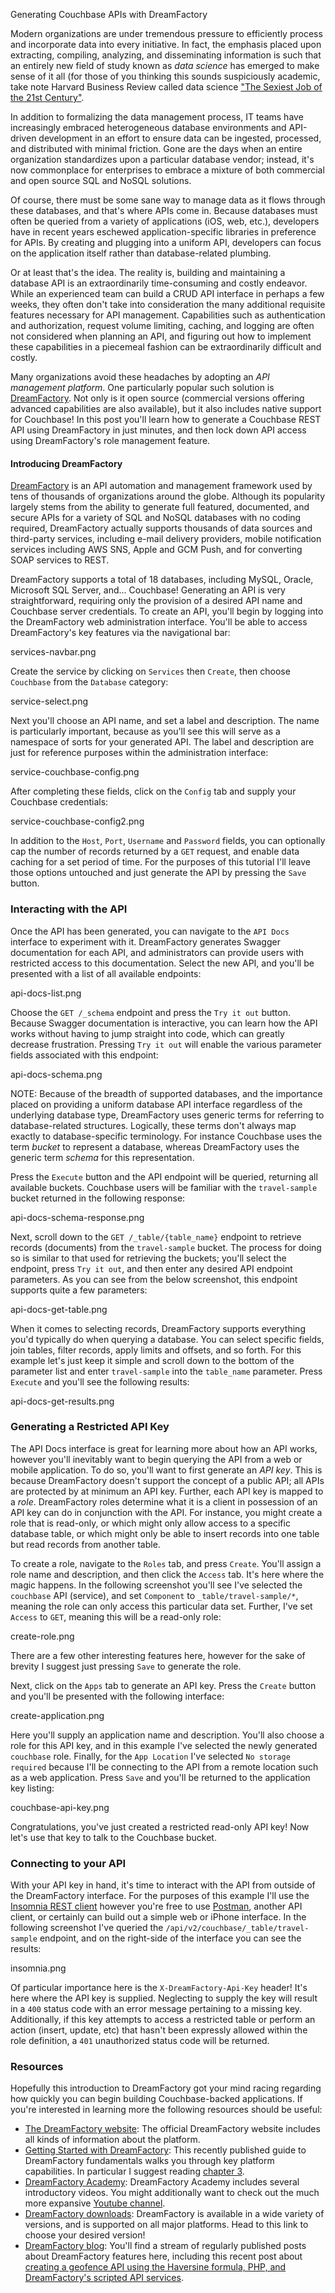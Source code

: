 Generating Couchbase APIs with DreamFactory

Modern organizations are under tremendous pressure to efficiently process and incorporate data into every initiative. In fact, the emphasis placed upon extracting, compiling, analyzing, and disseminating information is such that an entirely new field of study known as *data science* has emerged to make sense of it all (for those of you thinking this sounds suspiciously academic, take note Harvard Business Review called data science ["The Sexiest Job of the 21st Century"](https://hbr.org/2012/10/data-scientist-the-sexiest-job-of-the-21st-century).

In addition to formalizing the data management process, IT teams have increasingly embraced heterogeneous database environments and API-driven development in an effort to ensure data can be ingested, processed, and distributed with minimal friction. Gone are the days when an entire organization standardizes upon a particular database vendor; instead, it's now commonplace for enterprises to embrace a mixture of both commercial and open source SQL and NoSQL solutions. 

Of course, there must be some sane way to manage data as it flows through these databases, and that's where APIs come in. Because databases must often be queried from a variety of applications (iOS, web, etc.), developers have in recent years eschewed application-specific libraries in preference for APIs. By creating and plugging into a uniform API, developers can focus on the application itself rather than database-related plumbing.

Or at least that's the idea. The reality is, building and maintaining a database API is an extraordinarily time-consuming and costly endeavor. While an experienced team can build a CRUD API interface in perhaps a few weeks, they often don't take into consideration the many additional requisite features necessary for API management. Capabilities such as authentication and authorization, request volume limiting, caching, and logging are often not considered when planning an API, and figuring out how to implement these capabilities in a piecemeal fashion can be extraordinarily difficult and costly.

Many organizations avoid these headaches by adopting an *API management platform*. One particularly popular such solution is [DreamFactory](https://www.dreamfactory.com). Not only is it open source (commercial versions offering advanced capabilities are also available), but it also includes native support for Couchbase! In this post you'll learn how to generate a Couchbase REST API using DreamFactory in just minutes, and then lock down API access using DreamFactory's role management feature.

#### Introducing DreamFactory

[DreamFactory](https://www.dreamfactory.com/) is an API automation and management framework used by tens of thousands of organizations around the globe. Although its popularity largely stems from the ability to generate full featured, documented, and secure APIs for a variety of SQL and NoSQL databases with no coding required, DreamFactory actually supports thousands of data sources and third-party services, including e-mail delivery providers, mobile notification services including AWS SNS, Apple and GCM Push, and for converting SOAP services to REST.

DreamFactory supports a total of 18 databases, including MySQL, Oracle, Microsoft SQL Server, and... Couchbase! Generating an API is very straightforward, requiring only the provision of a desired API name and Couchbase server credentials. To create an API, you'll begin by logging into the DreamFactory web administration interface. You'll be able to access DreamFactory's key features via the navigational bar:

services-navbar.png

Create the service by clicking on `Services` then `Create`, then choose `Couchbase` from the `Database` category:

service-select.png

Next you'll choose an API name, and set a label and description. The name is particularly important, because as you'll see this will serve as a namespace of sorts for your generated API. The label and description are just for reference purposes within the administration interface:

service-couchbase-config.png

After completing these fields, click on the `Config` tab and supply your Couchbase credentials:

service-couchbase-config2.png

In addition to the `Host`, `Port`, `Username` and `Password` fields, you can optionally cap the number of records returned by a `GET` request, and enable data caching for a set period of time. For the purposes of this tutorial I'll leave those options untouched and just generate the API by pressing the `Save` button.

### Interacting with the API

Once the API has been generated, you can navigate to the `API Docs` interface to experiment with it. DreamFactory generates Swagger documentation for each API, and administrators can provide users with restricted access to this documentation. Select the new API, and you'll be presented with a list of all available endpoints:

api-docs-list.png

Choose the `GET /_schema` endpoint and press the `Try it out` button. Because Swagger documentation is interactive, you can learn how the API works without having to jump straight into code, which can greatly decrease frustration. Pressing `Try it out` will enable the various parameter fields associated with this endpoint:

api-docs-schema.png

NOTE: Because of the breadth of supported databases, and the importance placed on providing a uniform database API interface regardless of the underlying database type, DreamFactory uses generic terms for referring to database-related structures. Logically, these terms don't always map exactly to database-specific terminology. For instance Couchbase uses the term *bucket* to represent a database, whereas DreamFactory uses the generic term *schema* for this representation.

Press the `Execute` button and the API endpoint will be queried, returning all available buckets. Couchbase users will be familiar with the `travel-sample` bucket returned in the following response:

api-docs-schema-response.png

Next, scroll down to the `GET /_table/{table_name}` endpoint to retrieve records (documents) from the `travel-sample` bucket. The process for doing so is similar to that used for retrieving the buckets; you'll select the endpoint, press `Try it out`, and then enter any desired API endpoint parameters. As you can see from the below screenshot, this endpoint supports quite a few parameters:

api-docs-get-table.png

When it comes to selecting records, DreamFactory supports everything you'd typically do when querying a database. You can select specific fields, join tables, filter records, apply limits and offsets, and so forth. For this example let's just keep it simple and scroll down to the bottom of the parameter list and enter `travel-sample` into the `table_name` parameter. Press `Execute` and you'll see the following results:

api-docs-get-results.png

### Generating a Restricted API Key

The API Docs interface is great for learning more about how an API works, however you'll inevitably want to begin querying the API from a web or mobile application. To do so, you'll want to first generate an *API key*. This is because DreamFactory doesn't support the concept of a public API; all APIs are protected by at minimum an API key. Further, each API key is mapped to a *role*. DreamFactory roles determine what it is a client in possession of an API key can do in conjunction with the API. For instance, you might create a role that is read-only, or which might only allow access to a specific database table, or which might only be able to insert records into one table but read records from another table.

To create a role, navigate to the `Roles` tab, and press `Create`. You'll assign a role name and description, and then click the `Access` tab. It's here where the magic happens. In the following screenshot you'll see I've selected the `couchbase` API (service), and set `Component` to `_table/travel-sample/*`, meaning the role can only access this particular data set. Further, I've set `Access` to `GET`, meaning this will be a read-only role:

create-role.png

There are a few other interesting features here, however for the sake of brevity I suggest just pressing `Save` to generate the role.

Next, click on the `Apps` tab to generate an API key. Press the `Create` button and you'll be presented with the following interface:

create-application.png

Here you'll supply an application name and description. You'll also choose a role for this API key, and in this example I've selected the newly generated `couchbase` role. Finally, for the `App Location` I've selected `No storage required` because I'll be connecting to the API from a remote location such as a web application. Press `Save` and you'll be returned to the application key listing:

couchbase-api-key.png

Congratulations, you've just created a restricted read-only API key! Now let's use that key to talk to the Couchbase bucket.

### Connecting to your API

With your API key in hand, it's time to interact with the API from outside of the DreamFactory interface. For the purposes of this example I'll use the [Insomnia REST client](https://insomnia.rest/) however you're free to use [Postman](https://www.getpostman.com/), another API client, or certainly can build out a simple web or iPhone interface. In the following screenshot I've queried the `/api/v2/couchbase/_table/travel-sample` endpoint, and on the right-side of the interface you can see the results:

insomnia.png

Of particular importance here is the `X-DreamFactory-Api-Key` header! It's here where the API key is supplied. Neglecting to supply the key will result in a `400` status code with an error message pertaining to a missing key. Additionally, if this key attempts to access a restricted table or perform an action (insert, update, etc) that hasn't been expressly allowed within the role definition, a `401` unauthorized status code will be returned.

### Resources

Hopefully this introduction to DreamFactory got your mind racing regarding how quickly you can begin building Couchbase-backed applications. If you're interested in learning more the following resources should be useful: 

* [The DreamFactory website](https://www.dreamfactory.com/): The official DreamFactory website includes all kinds of information about the platform.
* [Getting Started with DreamFactory](http://guide.dreamfactory.com/): This recently published guide to DreamFactory fundamentals walks you through key platform capabilities. In particular I suggest reading [chapter 3](http://guide.dreamfactory.com/docs/#chapter-3-generating-a-database-backed-api).
* [DreamFactory Academy](https://academy.dreamfactory.com/): DreamFactory Academy includes several introductory videos. You might additionally want to check out the much more expansive [Youtube channel](https://www.youtube.com/user/dreamfactorysoftware).
* [DreamFactory downloads](https://www.dreamfactory.com/downloads-interstitial/): DreamFactory is available in a wide variety of versions, and is supported on all major platforms. Head to this link to choose your desired version!
* [DreamFactory blog](https://blog.dreamfactory.com/): You'll find a stream of regularly published posts about DreamFactory features here, including this recent post about [creating a geofence API using the Haversine formula, PHP, and DreamFactory's scripted API services](https://blog.dreamfactory.com/creating-a-geofence-api-using-the-haversine-formula-php-and-dreamfactorys-scripted-api-services/).
